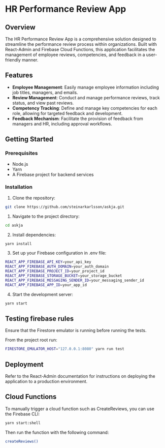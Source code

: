 # HR Performance Review App

## Overview

The HR Performance Review App is a comprehensive solution designed to streamline the performance review process within organizations. Built with React-Admin and Firebase Cloud Functions, this application facilitates the management of employee reviews, competencies, and feedback in a user-friendly manner.

## Features

- **Employee Management**: Easily manage employee information including job titles, managers, and emails.
- **Review Management**: Conduct and manage performance reviews, track status, and view past reviews.
- **Competency Tracking**: Define and manage key competencies for each role, allowing for targeted feedback and development.
- **Feedback Mechanism**: Facilitate the provision of feedback from managers and HR, including approval workflows.

## Getting Started

### Prerequisites

- Node.js
- Yarn
- A Firebase project for backend services

### Installation

1. Clone the repository:
```bash
git clone https://github.com/steinarkarlsson/askja.git
```

1. Navigate to the project directory:
```bash
cd askja
```
2. Install dependencies:
```bash
yarn install
```

3. Set up your Firebase configuration in .env file:
```bash
REACT_APP_FIREBASE_API_KEY=your_api_key
REACT_APP_FIREBASE_AUTH_DOMAIN=your_auth_domain
REACT_APP_FIREBASE_PROJECT_ID=your_project_id
REACT_APP_FIREBASE_STORAGE_BUCKET=your_storage_bucket
REACT_APP_FIREBASE_MESSAGING_SENDER_ID=your_messaging_sender_id
REACT_APP_FIREBASE_APP_ID=your_app_id
```
4. Start the development server:
```bash
yarn start
```


## Testing firebase rules

Ensure that the Firestore emulator is running before running the tests.

From the project root run:
```bash
FIRESTORE_EMULATOR_HOST="127.0.0.1:8080" yarn run test
```

## Deployment
Refer to the React-Admin documentation for instructions on deploying the application to a production environment.


## Cloud Functions
To manually trigger a cloud function such as CreateReviews, you can use the Firebase CLI:

```bash
yarn start:shell
```

Then run the function with the following command:

```bash
createReviews()
```
